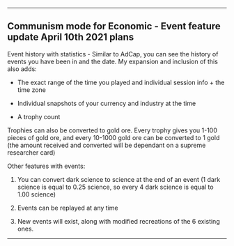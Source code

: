 
***

## Communism mode for Economic - Event feature update April 10th 2021 plans

Event history with statistics - Similar to AdCap, you can see the history of events you have been in and the date. My expansion and inclusion of this also adds:

* The exact range of the time you played and individual session info + the time zone

* Individual snapshots of your currency and industry at the time

* A trophy count

Trophies can also be converted to gold ore. Every trophy gives you 1-100 pieces of gold ore, and every 10-1000 gold ore can be converted to 1 gold (the amount received and converted will be dependant on a supreme researcher card)

Other features with events:

1. You can convert dark science to science at the end of an event (1 dark science is equal to 0.25 science, so every 4 dark science is equal to 1.00 science)

2. Events can be replayed at any time

3. New events will exist, along with modified recreations of the 6 existing ones.

***

